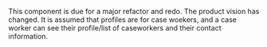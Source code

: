 This component is due for a major refactor and redo. The product vision has changed. It is assumed that profiles are for case woekers, and a case worker can see their profile/list of caseworkers and their contact information.
